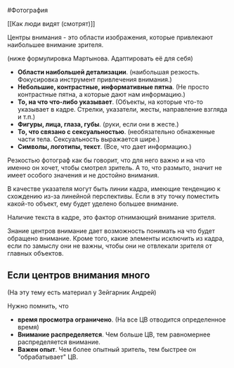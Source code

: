 #Фотография 

[[Как люди видят (смотрят)]]

Центры внимания - это области изображения, которые привлекают наибольшее внимание зрителя.

(ниже формулировка Мартынова. Адаптировать её для себя)
- **Области наибольшей детализации**. (наибольшая резкость. Фокусировка инструмент привлечения внимания.)
- **Небольшие, контрастные, информативные пятна**. (Не просто контрастные пятна, а которые дают нам информацию.)
- **То, на что что-либо указывает**. (Объекты, на которые что-то указывает в кадре. Стрелки, указатели, жесты, направление взгляда и т.п.)
- **Фигуры, лица, глаза, губы**. (руки, если они в жесте.)
- **То, что связано с сексуальностью**. (необязательно обнаженные части тела. Сексуальность выражается шире.)
- **Символы, логотипы, текст**. (Все, что дает информацию.)

Резкостью фотограф как бы говорит, что для него важно и на что именно он хочет, чтобы смотрел зритель. А то, что размыто, значит не имеет особого значения и не достойно внимания.

В качестве указателя могут быть линии кадра, имеющие тенденцию к схождению из-за линейной перспективы. Если в эту точку поместить какой-то объект, ему будет уделено большее внимание.

Наличие текста в кадре, это фактор отнимающий внимание зрителя.

Знание центров внимание дает возможность понимать на что будет обращено внимание. Кроме того, какие элементы исключить из кадра, если по замыслу они не важны, чтобы они не отвлекали зрителя от главных объектов.


## Если центров внимания много

(На эту тему есть материал у Зейгарник Андрей)

Нужно помнить, что 
- **время просмотра ограничено**. (На все ЦВ отводится определенное время)
- **Внимание распределяется**. Чем больше ЦВ, тем равномернее распределяется внимание.
- **Важен опыт**. Чем более опытный зритель, тем быстрее он "обрабатывает" ЦВ.
